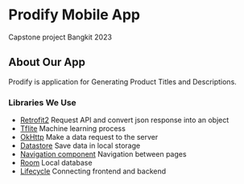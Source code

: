 # Prodify Mobile App
Capstone project Bangkit 2023 
## About Our App
Prodify is application for Generating Product Titles and Descriptions.

### Libraries We Use

- [Retrofit2](https://square.github.io/retrofit/) Request API and convert json response into an object 
- [Tflite](https://www.tensorflow.org/lite) Machine learning process 
- [OkHttp](https://square.github.io/okhttp/) Make a data request to the server
- [Datastore](https://developer.android.com/topic/libraries/architecture/datastore?gclid=CjwKCAjwnZaVBhA6EiwAVVyv9JJDrHZ0zpyjRp2mCoKIKH2ijLF49ZQpVqUuvUv9E7FziCj7pSo6jRoCkfAQAvD_BwE&gclsrc=aw.ds) Save data in local storage
- [Navigation component](https://developer.android.com/guide/navigation) Navigation between pages
- [Room](https://developer.android.com/jetpack/androidx/releases/room?gclid=CjwKCAjwnZaVBhA6EiwAVVyv9N5Jvs6cSYCGlBiY0NPil7uduzHbZ6cCt3wLu5zziuXBaENV6_JYORoC-FEQAvD_BwE&gclsrc=aw.ds) Local database
- [Lifecycle](https://developer.android.com/jetpack/androidx/releases/lifecycle?hl=id)  Connecting frontend and backend
